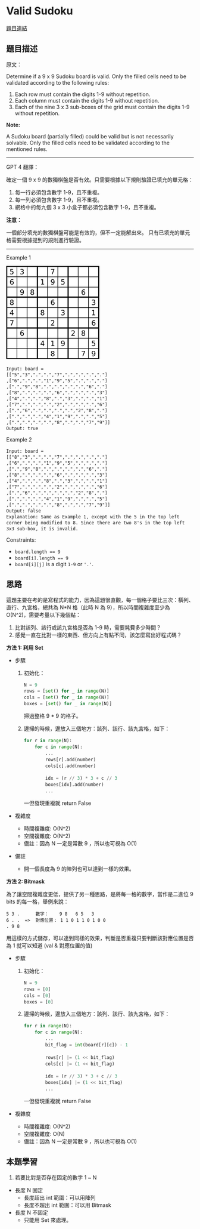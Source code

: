 # Valid Sudoku
[題目連結](https://leetcode.com/problems/valid-sudoku/)

## 題目描述
原文：

Determine if a 9 x 9 Sudoku board is valid. Only the filled cells need to be validated according to the following rules:

1. Each row must contain the digits 1-9 without repetition.
2. Each column must contain the digits 1-9 without repetition.
3. Each of the nine 3 x 3 sub-boxes of the grid must contain the digits 1-9 without repetition.

**Note:**

A Sudoku board (partially filled) could be valid but is not necessarily solvable.
Only the filled cells need to be validated according to the mentioned rules.

----

GPT 4 翻譯：

確定一個 9 x 9 的數獨棋盤是否有效。只需要根據以下規則驗證已填充的單元格：

1. 每一行必須包含數字 1-9，且不重複。
2. 每一列必須包含數字 1-9，且不重複。
3. 網格中的每九個 3 x 3 小盒子都必須包含數字 1-9，且不重複。

**注意：**

一個部分填充的數獨棋盤可能是有效的，但不一定能解出來。
只有已填充的單元格需要根據提到的規則進行驗證。

----

Example 1

![Example 1](example1.png)

```
Input: board = 
[["5","3",".",".","7",".",".",".","."]
,["6",".",".","1","9","5",".",".","."]
,[".","9","8",".",".",".",".","6","."]
,["8",".",".",".","6",".",".",".","3"]
,["4",".",".","8",".","3",".",".","1"]
,["7",".",".",".","2",".",".",".","6"]
,[".","6",".",".",".",".","2","8","."]
,[".",".",".","4","1","9",".",".","5"]
,[".",".",".",".","8",".",".","7","9"]]
Output: true
```

Example 2
```
Input: board = 
[["8","3",".",".","7",".",".",".","."]
,["6",".",".","1","9","5",".",".","."]
,[".","9","8",".",".",".",".","6","."]
,["8",".",".",".","6",".",".",".","3"]
,["4",".",".","8",".","3",".",".","1"]
,["7",".",".",".","2",".",".",".","6"]
,[".","6",".",".",".",".","2","8","."]
,[".",".",".","4","1","9",".",".","5"]
,[".",".",".",".","8",".",".","7","9"]]
Output: false
Explanation: Same as Example 1, except with the 5 in the top left corner being modified to 8. Since there are two 8's in the top left 3x3 sub-box, it is invalid.

```

Constraints:

* `board.length == 9`
* `board[i].length == 9`
* `board[i][j]` is a digit `1-9` or `'.'`.


## 思路

這題主要在考的是寫程式的能力，因為這題很直觀，每一個格子要比三次：橫列、直行、九宮格，總共為 N*N 格（此時 N 為 9），所以時間複雜度至少為 O(N^2)，需要考量以下幾個點：
1. 比對該列、該行或該九宮格是否為 1-9 時，需要耗費多少時間？
2. 感覺一直在比對一樣的東西、但方向上有點不同，該怎麼寫出好程式碼？


**方法 1: 利用 Set**

* 步驟
    1. 初始化：
        ```python
        N = 9
        rows = [set() for _ in range(N)]
        cols = [set() for _ in range(N)]
        boxes = [set() for _ in range(N)]
        ```
        掃過整格 9 * 9 的格子。

    2. 邊掃的時候，邊放入三個地方：該列、該行、該九宮格，如下：
        ```python
        for r in range(N):
            for c in range(N):
                ...
                rows[r].add(number)
                cols[c].add(number)

                idx = (r // 3) * 3 + c // 3
                boxes[idx].add(number)
                ...
        ```
        一但發現重複就 return False

* 複雜度
    * 時間複雜度: O(N^2)   
    * 空間複雜度: O(N^2)
    * 備註：因為 N 一定是常數 9 ，所以也可視為 O(1)

* 備註
    * 開一個長度為 9 的陣列也可以達到一樣的效果。

**方法 2: Bitmask**

為了讓空間複雜度更低，提供了另一種思路，是將每一格的數字，當作是二進位 9 bits 的每一格，舉例來說：
```
5 3 .      數字：    9 8   6 5   3 
6 . .  =>  對應位置： 1 1 0 1 1 0 1 0 0
. 9 8
```
用這樣的方式儲存，可以達到同樣的效果，判斷是否重複只要判斷該對應位置是否為 1 就可以知道 (val & 對應位置的值)

* 步驟
    1. 初始化：
        ```python
        N = 9
        rows = [0]
        cols = [0]
        boxes = [0]
        ```
    2. 邊掃的時候，邊放入三個地方：該列、該行、該九宮格，如下：
        ```python
        for r in range(N):
            for c in range(N):
                ...
                bit_flag = int(board[r][c]) - 1

                rows[r] |= (1 << bit_flag)
                cols[c] |= (1 << bit_flag)

                idx = (r // 3) * 3 + c // 3
                boxes[idx] |= (1 << bit_flag)
                ...
        ```
        一但發現重複就 return False

* 複雜度
    * 時間複雜度: O(N^2)
    * 空間複雜度: O(N)
    * 備註：因為 N 一定是常數 9 ，所以也可視為 O(1)


## 本題學習

1. 若要比對是否存在固定的數字 1 ~ N
* 長度 N 固定
    * 長度超出 int 範圍：可以用陣列
    * 長度不超出 int 範圍：可以用 Bitmask
* 長度 N 不固定
    * 只能用 Set 來處理。